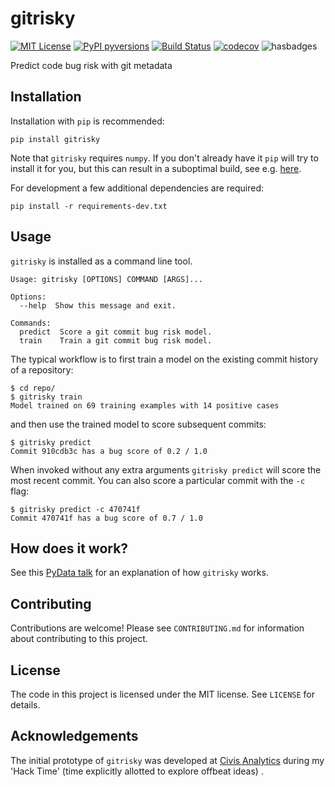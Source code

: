 # gitrisky
[![MIT License](https://img.shields.io/github/license/mashape/apistatus.svg)](http://opensource.org/licenses/MIT)
[![PyPI pyversions](https://img.shields.io/pypi/pyversions/gitrisky.svg)](https://pypi.python.org/pypi/gitrisky/)
[![Build Status](https://travis-ci.org/hinnefe2/gitrisky.svg?branch=master)](https://travis-ci.org/hinnefe2/gitrisky)
[![codecov](https://codecov.io/gh/hinnefe2/gitrisky/branch/master/graph/badge.svg)](https://codecov.io/gh/hinnefe2/gitrisky)
![hasbadges](https://z2x6abi6e2.execute-api.us-east-1.amazonaws.com/v1/hasbadges?user=hinnefe2&repo=gitrisky)


Predict code bug risk with git metadata


## Installation
Installation with `pip` is recommended:
```
pip install gitrisky
```
Note that `gitrisky` requires `numpy`. If you don't already have it `pip` will
try to install it for you, but this can result in a suboptimal build, see e.g.
[here](https://github.com/scikit-learn/scikit-learn/issues/2569).

For development a few additional dependencies are required:
```
pip install -r requirements-dev.txt
```

## Usage
`gitrisky` is installed as a command line tool.
```
Usage: gitrisky [OPTIONS] COMMAND [ARGS]...

Options:
  --help  Show this message and exit.

Commands:
  predict  Score a git commit bug risk model.
  train    Train a git commit bug risk model.
```
The typical workflow is to first train a model on the existing commit history
of a repository:
```
$ cd repo/
$ gitrisky train
Model trained on 69 training examples with 14 positive cases
```
and then use the trained model to score subsequent commits:
```
$ gitrisky predict
Commit 910cdb3c has a bug score of 0.2 / 1.0
```
When invoked without any extra arguments `gitrisky predict` will score the most
recent commit. You can also score a particular commit with the `-c` flag:
```
$ gitrisky predict -c 470741f
Commit 470741f has a bug score of 0.7 / 1.0
```

## How does it work?
See this [PyData talk](https://www.youtube.com/watch?v=2yzWrI3zGY0) for an explanation of how `gitrisky` works.


## Contributing
Contributions are welcome! Please see `CONTRIBUTING.md` for information about
contributing to this project.


## License
The code in this project is licensed under the MIT license. See `LICENSE` for details.


## Acknowledgements
The initial prototype of `gitrisky` was developed at
[Civis Analytics](https://github.com/civisanalytics) during my 'Hack Time'
(time explicitly allotted to explore offbeat ideas) .
